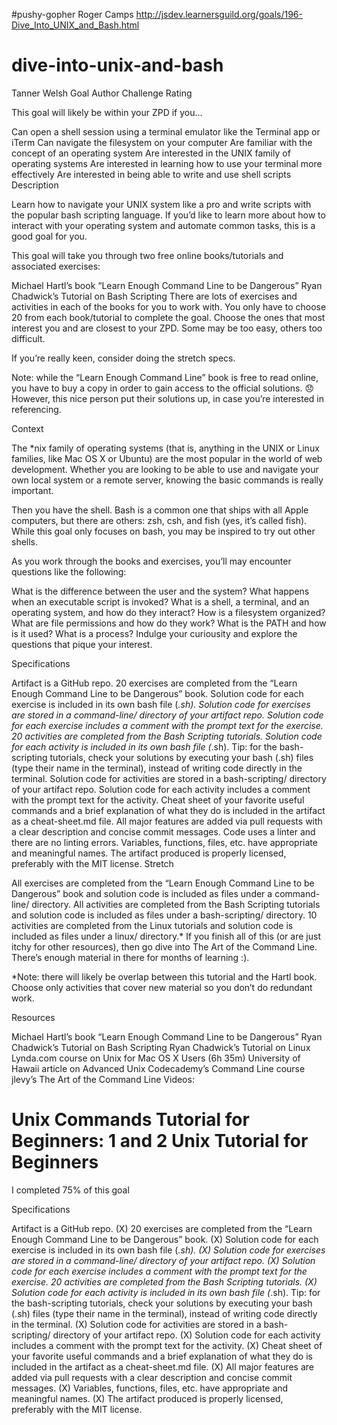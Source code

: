 #pushy-gopher
Roger Camps
http://jsdev.learnersguild.org/goals/196-Dive_Into_UNIX_and_Bash.html

# dive-into-unix-and-bash


Tanner Welsh Goal Author
Challenge Rating

This goal will likely be within your ZPD if you…

Can open a shell session using a terminal emulator like the Terminal app or iTerm
Can navigate the filesystem on your computer
Are familiar with the concept of an operating system
Are interested in the UNIX family of operating systems
Are interested in learning how to use your terminal more effectively
Are interested in being able to write and use shell scripts
Description

Learn how to navigate your UNIX system like a pro and write scripts with the popular bash scripting language. If you’d like to learn more about how to interact with your operating system and automate common tasks, this is a good goal for you.

This goal will take you through two free online books/tutorials and associated exercises:

Michael Hartl’s book “Learn Enough Command Line to be Dangerous”
Ryan Chadwick’s Tutorial on Bash Scripting
There are lots of exercises and activities in each of the books for you to work with. You only have to choose 20 from each book/tutorial to complete the goal. Choose the ones that most interest you and are closest to your ZPD. Some may be too easy, others too difficult.

If you’re really keen, consider doing the stretch specs.

Note: while the “Learn Enough Command Line” book is free to read online, you have to buy a copy in order to gain access to the official solutions. 😞 However, this nice person put their solutions up, in case you’re interested in referencing.

Context

The *nix family of operating systems (that is, anything in the UNIX or Linux families, like Mac OS X or Ubuntu) are the most popular in the world of web development. Whether you are looking to be able to use and navigate your own local system or a remote server, knowing the basic commands is really important.

Then you have the shell. Bash is a common one that ships with all Apple computers, but there are others: zsh, csh, and fish (yes, it’s called fish). While this goal only focuses on bash, you may be inspired to try out other shells.

As you work through the books and exercises, you’ll may encounter questions like the following:

What is the difference between the user and the system?
What happens when an executable script is invoked?
What is a shell, a terminal, and an operating system, and how do they interact?
How is a filesystem organized?
What are file permissions and how do they work?
What is the PATH and how is it used?
What is a process?
Indulge your curiousity and explore the questions that pique your interest.

Specifications

 Artifact is a GitHub repo.
 20 exercises are completed from the “Learn Enough Command Line to be Dangerous” book.
 Solution code for each exercise is included in its own bash file (*.sh).
 Solution code for exercises are stored in a command-line/ directory of your artifact repo.
 Solution code for each exercise includes a comment with the prompt text for the exercise.
 20 activities are completed from the Bash Scripting tutorials.
 Solution code for each activity is included in its own bash file (*.sh). Tip: for the bash-scripting tutorials, check your solutions by executing your bash (.sh) files (type their name in the terminal), instead of writing code directly in the terminal.
 Solution code for activities are stored in a bash-scripting/ directory of your artifact repo.
 Solution code for each activity includes a comment with the prompt text for the activity.
 Cheat sheet of your favorite useful commands and a brief explanation of what they do is included in the artifact as a cheat-sheet.md file.
 All major features are added via pull requests with a clear description and concise commit messages.
 Code uses a linter and there are no linting errors.
 Variables, functions, files, etc. have appropriate and meaningful names.
 The artifact produced is properly licensed, preferably with the MIT license.
Stretch

 All exercises are completed from the “Learn Enough Command Line to be Dangerous” book and solution code is included as files under a command-line/ directory.
 All activities are completed from the Bash Scripting tutorials and solution code is included as files under a bash-scripting/ directory.
 10 activities are completed from the Linux tutorials and solution code is included as files under a linux/ directory.*
If you finish all of this (or are just itchy for other resources), then go dive into The Art of the Command Line. There’s enough material in there for months of learning :).

*Note: there will likely be overlap between this tutorial and the Hartl book. Choose only activities that cover new material so you don’t do redundant work.

Resources

Michael Hartl’s book “Learn Enough Command Line to be Dangerous”
Ryan Chadwick’s Tutorial on Bash Scripting
Ryan Chadwick’s Tutorial on Linux
Lynda.com course on Unix for Mac OS X Users (6h 35m)
University of Hawaii article on Advanced Unix
Codecademy’s Command Line course
jlevy’s The Art of the Command Line
Videos:

Unix Commands Tutorial for Beginners: 1 and 2
Unix Tutorial for Beginners
==============================
I completed 75% of this goal

Specifications

 Artifact is a GitHub repo.
(X) 20 exercises are completed from the “Learn Enough Command Line to be Dangerous” book.
(X) Solution code for each exercise is included in its own bash file (*.sh).
(X) Solution code for exercises are stored in a command-line/ directory of your artifact repo.
(X) Solution code for each exercise includes a comment with the prompt text for the exercise.
 20 activities are completed from the Bash Scripting tutorials.
(X) Solution code for each activity is included in its own bash file (*.sh). Tip: for the bash-scripting tutorials, check your solutions by executing your bash (.sh) files (type their name in the terminal), instead of writing code directly in the terminal.
(X) Solution code for activities are stored in a bash-scripting/ directory of your artifact repo.
(X) Solution code for each activity includes a comment with the prompt text for the activity.
(X) Cheat sheet of your favorite useful commands and a brief explanation of what they do is included in the artifact as a cheat-sheet.md file.
(X) All major features are added via pull requests with a clear description and concise commit messages.
(X) Variables, functions, files, etc. have appropriate and meaningful names.
(X) The artifact produced is properly licensed, preferably with the MIT license.
